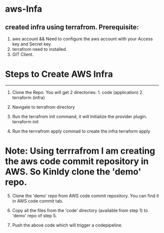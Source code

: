 # aws-Infa
created infra using terrafrom.
Prerequisite:
----------------
1) aws account && Need to configure the aws account with your Access key and Secret key.
2) terrafrom need to installed.
3) GIT Client.

# Steps to Create AWS Infra
--------------------------

1) Clone the Repo. You will get 2 directories: 1. code (application) 2. terraform (infra)

2) Navigate to terrafrom directory 

3) Run the terrafrom init  command, it will Initialize the provider plugin.
       terraform init

4) Run the terrrafrom apply commad to create the infra 
        terraform apply

# Note: Using terrrafrom I am creating the aws code commit repository in AWS. So Kinldy clone the 'demo' repo.
5) Clone the 'demo' repo from AWS code commit repository. You can find it in AWS code commit tab.

6) Copy all the files from the 'code' directory (available from step 1) to 'demo' repo of step 5.

7) Push the above code which will trigger a codepipeline.



 



